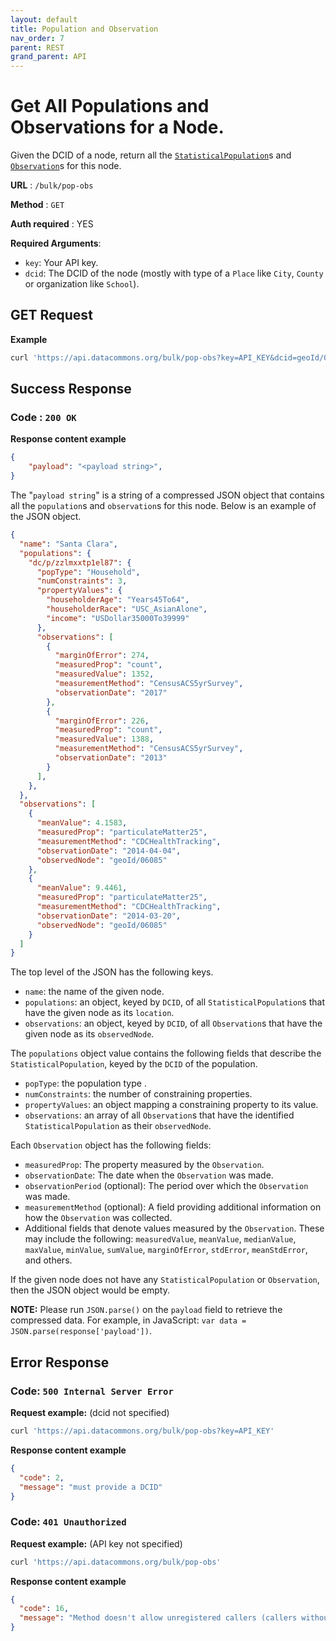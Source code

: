 ```yaml
---
layout: default
title: Population and Observation
nav_order: 7
parent: REST
grand_parent: API
---
```


# Get All Populations and Observations for a Node.

Given the DCID of a node, return all the
[`StatisticalPopulation`](https://browser.datacommons.org/kg?dcid=StatisticalPopulation)s
and [`Observation`](https://browser.datacommons.org/kg?dcid=Observation)s for
this node.

**URL** : `/bulk/pop-obs`

**Method** : `GET`

**Auth required** : YES
<!--- TODO: add link to instructions to get an API key --->

**Required Arguments**:

*   `key`: Your API key.
*   `dcid`: The DCID of the node (mostly with type of a `Place` like `City`,
    `County` or organization like `School`).

## GET Request

**Example**

```bash
curl 'https://api.datacommons.org/bulk/pop-obs?key=API_KEY&dcid=geoId/06'
```

## Success Response

### **Code** : `200 OK`

**Response content example**

```json
{
    "payload": "<payload string>",
}
```

The "`payload string`" is a string of a compressed JSON object that contains all
the `population`s and `observation`s for this node. Below is an example of the
JSON object.

```json
{
  "name": "Santa Clara",
  "populations": {
    "dc/p/zzlmxxtp1el87": {
      "popType": "Household",
      "numConstraints": 3,
      "propertyValues": {
        "householderAge": "Years45To64",
        "householderRace": "USC_AsianAlone",
        "income": "USDollar35000To39999"
      },
      "observations": [
        {
          "marginOfError": 274,
          "measuredProp": "count",
          "measuredValue": 1352,
          "measurementMethod": "CensusACS5yrSurvey",
          "observationDate": "2017"
        },
        {
          "marginOfError": 226,
          "measuredProp": "count",
          "measuredValue": 1388,
          "measurementMethod": "CensusACS5yrSurvey",
          "observationDate": "2013"
        }
      ],
    },
  },
  "observations": [
    {
      "meanValue": 4.1583,
      "measuredProp": "particulateMatter25",
      "measurementMethod": "CDCHealthTracking",
      "observationDate": "2014-04-04",
      "observedNode": "geoId/06085"
    },
    {
      "meanValue": 9.4461,
      "measuredProp": "particulateMatter25",
      "measurementMethod": "CDCHealthTracking",
      "observationDate": "2014-03-20",
      "observedNode": "geoId/06085"
    }
  ]
}
```

The top level of the JSON has the following keys.

-   `name`: the name of the given node.
-   `populations`: an object, keyed by `DCID`, of all `StatisticalPopulation`s
    that have the given node as its `location`.
-   `observations`: an object, keyed by `DCID`, of all `Observation`s that have
    the given node as its `observedNode`.

The `populations` object value contains the following fields that describe the
`StatisticalPopulation`, keyed by the `DCID` of the population.

-   `popType`: the population type .
-   `numConstraints`: the number of constraining properties.
-   `propertyValues`: an object mapping a constraining property to its value.
-   `observations`: an array of all `Observation`s that have the identified
    `StatisticalPopulation` as their `observedNode`.

Each `Observation` object has the following fields:

-   `measuredProp`: The property measured by the `Observation`.
-   `observationDate`: The date when the `Observation` was made.
-   `observationPeriod` (optional): The period over which the `Observation` was
    made.
-   `measurementMethod` (optional): A field providing additional information on
    how the `Observation` was collected.
-   Additional fields that denote values measured by the `Observation`. These
    may include the following: `measuredValue`, `meanValue`, `medianValue`,
    `maxValue`, `minValue`, `sumValue`, `marginOfError`, `stdError`,
    `meanStdError`, and others.

If the given node does not have any `StatisticalPopulation` or `Observation`,
then the JSON object would be empty.

**NOTE:** Please run `JSON.parse()` on the `payload` field to retrieve the
compressed data. For example, in JavaScript: `var data =
JSON.parse(response['payload'])`.

<!--- TODO: provide example to do decompression --->

## Error Response

### **Code**: `500 Internal Server Error`

**Request example:** (dcid not specified)

```bash
curl 'https://api.datacommons.org/bulk/pop-obs?key=API_KEY'
```

**Response content example**

```json
{
  "code": 2,
  "message": "must provide a DCID"
}
```

### **Code**: `401 Unauthorized`

**Request example:** (API key not specified)

```bash
curl 'https://api.datacommons.org/bulk/pop-obs'
```

**Response content example**

```json
{
  "code": 16,
  "message": "Method doesn't allow unregistered callers (callers without established identity). Please use API Key or other form of API consumer identity to call this API."
}
```
